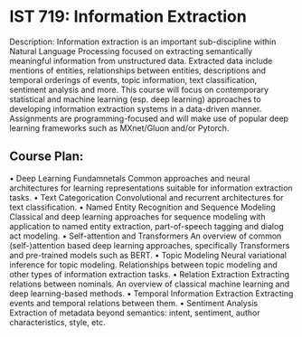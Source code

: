 # IST 719: Information Extraction
Description: Information extraction is an important sub-discipline within Natural Language Processing focused on extracting semantically meaningful information from unstructured data. 
Extracted data include mentions of entities, relationships between entities, descriptions and temporal orderings of events, topic information, text classification, sentiment analysis and more. 
This course will focus on contemporary statistical and machine learning (esp. deep learning) approaches to developing information extraction systems in a data-driven manner. 
Assignments are programming-focused and will make use of popular deep learning frameworks such as MXnet/Gluon and/or Pytorch.

## Course Plan:
• Deep Learning Fundamnetals Common approaches and neural architectures for learning representations suitable for information extraction tasks.
• Text Categorication Convolutional and recurrent architectures for text classification.
• Named Entity Recognition and Sequence Modeling Classical and deep learning approaches for sequence modeling with application to named entity extraction, part-of-speech tagging and dialog act modeling.
• Self-attention and Transformers An overview of common (self-)attention based deep learning approaches, specifically Transformers and pre-trained models such as BERT.
• Topic Modeling Neural variational inference for topic modeling. Relationships between topic modeling and other types of information extraction tasks.
• Relation Extraction Extracting relations between nominals. An overview of classical machine learning and deep learning-based methods.
• Temporal Information Extraction Extracting events and temporal relations between them.
• Sentiment Analysis Extraction of metadata beyond semantics: intent, sentiment, author characteristics, style, etc.
